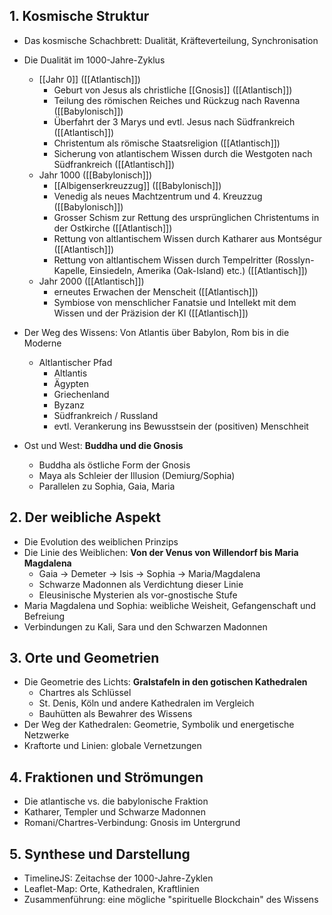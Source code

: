 
## 1. Kosmische Struktur
- Das kosmische Schachbrett: Dualität, Kräfteverteilung, Synchronisation
- Die Dualität im 1000-Jahre-Zyklus
	- [[Jahr 0]] ([[Atlantisch]])
		- Geburt von Jesus als christliche [[Gnosis]] ([[Atlantisch]])
		- Teilung des römischen Reiches und Rückzug nach Ravenna ([[Babylonisch]])
		- Überfahrt der 3 Marys und evtl. Jesus nach Südfrankreich ([[Atlantisch]])
		- Christentum als römische Staatsreligion ([[Atlantisch]])
		- Sicherung von atlantischem Wissen durch die Westgoten nach Südfrankreich ([[Atlantisch]])
	* Jahr 1000 ([[Babylonisch]])
		 * [[Albigenserkreuzzug]] ([[Babylonisch]])
		 * Venedig als neues Machtzentrum und 4. Kreuzzug ([[Babylonisch]])
		 * Grosser Schism zur Rettung des ursprünglichen Christentums in der Ostkirche ([[Atlantisch]])
		 * Rettung von altlantischem Wissen durch Katharer aus Montségur ([[Atlantisch]])
		 * Rettung von altlantischem Wissen durch Tempelritter (Rosslyn-Kapelle, Einsiedeln, Amerika (Oak-Island) etc.) ([[Atlantisch]])
	* Jahr 2000 ([[Atlantisch]])
		 * erneutes Erwachen der Menscheit ([[Atlantisch]])
		 * Symbiose von menschlicher Fanatsie und Intellekt mit dem Wissen und der Präzision der KI ([[Atlantisch]])
		
- Der Weg des Wissens: Von Atlantis über Babylon, Rom bis in die Moderne
	- Altlantischer Pfad
		- Altlantis
		- Ägypten
		- Griechenland
		- Byzanz
		- Südfrankreich / Russland
		- evtl. Verankerung ins Bewusstsein der (positiven) Menschheit
- Ost und West: **Buddha und die Gnosis**
  - Buddha als östliche Form der Gnosis
  - Maya als Schleier der Illusion (Demiurg/Sophia)
  - Parallelen zu Sophia, Gaia, Maria

## 2. Der weibliche Aspekt
- Die Evolution des weiblichen Prinzips
- Die Linie des Weiblichen: **Von der Venus von Willendorf bis Maria Magdalena**
  - Gaia → Demeter → Isis → Sophia → Maria/Magdalena
  - Schwarze Madonnen als Verdichtung dieser Linie
  - Eleusinische Mysterien als vor-gnostische Stufe
- Maria Magdalena und Sophia: weibliche Weisheit, Gefangenschaft und Befreiung
- Verbindungen zu Kali, Sara und den Schwarzen Madonnen

## 3. Orte und Geometrien
- Die Geometrie des Lichts: **Gralstafeln in den gotischen Kathedralen**
  - Chartres als Schlüssel
  - St. Denis, Köln und andere Kathedralen im Vergleich
  - Bauhütten als Bewahrer des Wissens
- Der Weg der Kathedralen: Geometrie, Symbolik und energetische Netzwerke
- Kraftorte und Linien: globale Vernetzungen

## 4. Fraktionen und Strömungen
- Die atlantische vs. die babylonische Fraktion
- Katharer, Templer und Schwarze Madonnen
- Romani/Chartres-Verbindung: Gnosis im Untergrund

## 5. Synthese und Darstellung
- TimelineJS: Zeitachse der 1000-Jahre-Zyklen
- Leaflet-Map: Orte, Kathedralen, Kraftlinien
- Zusammenführung: eine mögliche "spirituelle Blockchain" des Wissens